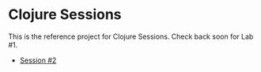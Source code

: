 # Clojure Sessions

This is the reference project for Clojure Sessions. Check back soon for Lab #1.

* [Session #2](session-2.md)
